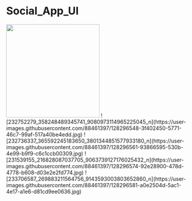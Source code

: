 # Social_App_UI
<img src="https://user-images.githubusercontent.com/88461397/128296543-754bc740-927d-4718-9fb7-e982c7c0e9c5.jpg" width=250 />
![232752279_358248489345741_9080973114965225045_n](https://user-images.githubusercontent.com/88461397/128296548-3f402450-5771-46c7-99af-517a40be4edd.jpg)
![232736337_365592245183650_3801344851577933180_n](https://user-images.githubusercontent.com/88461397/128296561-93866595-530b-4e99-b9f9-c6c1ccb00309.jpg)
![231539155_216828087037705_9063739127176025432_n](https://user-images.githubusercontent.com/88461397/128296574-92e28900-478d-4778-b608-d03e2e2fd774.jpg)
![233706587_269883211564756_9143593003803652860_n](https://user-images.githubusercontent.com/88461397/128296581-a0e2504d-5ac1-4e17-a1e6-d81cd9ee0636.jpg)

